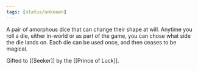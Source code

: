 ```yaml
---
tags: [status/unknown]
---
```


A pair of amorphous dice that can change their shape at will. Anytime you roll a die, either in-world or as part of the game, you can chose what side the die lands on. Each die can be used once, and then ceases to be magical. 

Gifted to [[Seeker]] by the [[Prince of Luck]]. 